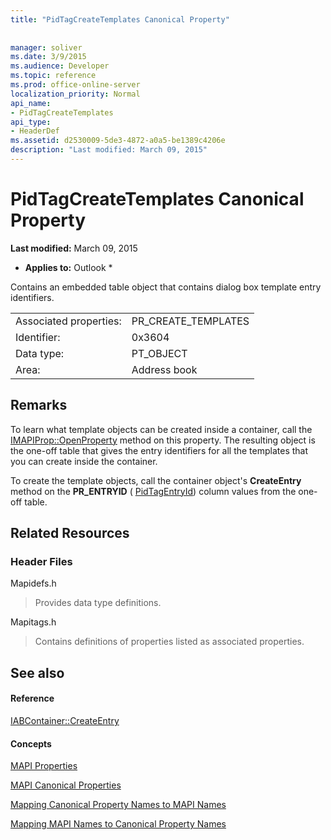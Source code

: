 ```yaml
---
title: "PidTagCreateTemplates Canonical Property"
 
 
manager: soliver
ms.date: 3/9/2015
ms.audience: Developer
ms.topic: reference
ms.prod: office-online-server
localization_priority: Normal
api_name:
- PidTagCreateTemplates
api_type:
- HeaderDef
ms.assetid: d2530009-5de3-4872-a0a5-be1389c4206e
description: "Last modified: March 09, 2015"
---
```


# PidTagCreateTemplates Canonical Property

 **Last modified:** March 09, 2015 
  
 * **Applies to:** Outlook * 
  
Contains an embedded table object that contains dialog box template entry identifiers. 
  
|||
|:-----|:-----|
|Associated properties:  <br/> |PR_CREATE_TEMPLATES  <br/> |
|Identifier:  <br/> |0x3604  <br/> |
|Data type:  <br/> |PT_OBJECT  <br/> |
|Area:  <br/> |Address book  <br/> |
   
## Remarks

To learn what template objects can be created inside a container, call the [IMAPIProp::OpenProperty](imapiprop-openproperty.md) method on this property. The resulting object is the one-off table that gives the entry identifiers for all the templates that you can create inside the container. 
  
To create the template objects, call the container object's **CreateEntry** method on the **PR_ENTRYID** ( [PidTagEntryId](pidtagentryid-canonical-property.md)) column values from the one-off table.
  
## Related Resources

### Header Files

Mapidefs.h
  
> Provides data type definitions.
    
Mapitags.h
  
> Contains definitions of properties listed as associated properties.
    
## See also

#### Reference

[IABContainer::CreateEntry](iabcontainer-createentry.md)
#### Concepts

[MAPI Properties](mapi-properties.md)
  
[MAPI Canonical Properties](mapi-canonical-properties.md)
  
[Mapping Canonical Property Names to MAPI Names](mapping-canonical-property-names-to-mapi-names.md)
  
[Mapping MAPI Names to Canonical Property Names](mapping-mapi-names-to-canonical-property-names.md)

